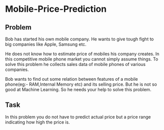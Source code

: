 # Mobile-Price-Prediction

## Problem
Bob has started his own mobile company. He wants to give tough fight to big companies like Apple, Samsung etc.

He does not know how to estimate price of mobiles his company creates. In this competitive mobile phone market you cannot simply assume things. To solve this problem he collects sales data of mobile phones of various companies.

Bob wants to find out some relation between features of a mobile phone(eg:- RAM,Internal Memory etc) and its selling price. But he is not so good at Machine Learning. So he needs your help to solve this problem.

## Task
In this problem you do not have to predict actual price but a price range indicating how high the price is.
